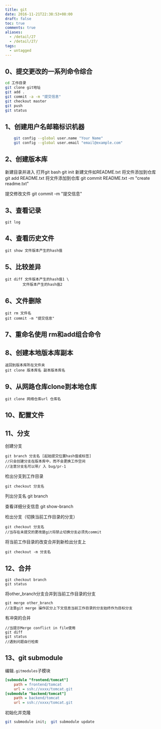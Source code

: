 ```yaml
---
title: git
date: 2016-11-21T22:38:53+08:00
draft: false
toc: true
comments: true
aliases:
  - /detail/27
  - /detail/27/
tags:
  - untagged
---
```


## 0、提交更改的一系列命令综合

```bash
cd 工作目录
git clone git地址
git add .
git commit -a -m "提交信息"
git checkout master
git push
git status
```

## 1、创建用户名邮箱标识机器

```bash
	git config --global user.name "Your Name"
	git config --global user.email "email@example.com"
```

## 2、创建版本库

新建目录并进入
打开git bash
	git init
新建文件如README.txt
将文件添加到仓库
	git add README.txt
将文件添加到仓库
	git commit README.txt -m "create readme.txt"

提交修改文件 git commit -m "提交信息"

## 3、查看记录

	git log

## 4、查看历史文件

	git show 文件版本产生的hash值

## 5、比较差异

	git diff 文件版本产生的hash值1 \
			文件版本产生的hash值2

## 6、文件删除

	git rm 文件名
	git commit -m "提交信息"

## 7、重命名使用 rm和add组合命令

## 8、创建本地版本库副本

	返回到版本库所在文件夹
	git clone 版本库名 副本版本库名

## 9、从网路仓库clone到本地仓库

	git clone 网络仓库url 仓库名

## 10、配置文件

## 11、分支

创建分支

	git branch 分支名 [起始提交位置hash值或标签]
	//只会创建分支在版本库中，而不会更换工作空间
	//注意分支名可以带/ 入 bug/pr-1

检出分支到工作目录

	git checkout 分支名

列出分支名
	git branch

查看详细分支信息
	git show-branch

检出分支（切换当前工作目录的分支）

	git checkout 分支名
	//当存在未提交的更改是git将禁止切换分支必须先commit

将当前工作目录的改变合并到新检出分支上

	git checkout -m 分支名

## 12、合并

	git checkout branch
	git status

将other_branch分支合并到当前工作目录的分支

	git merge other_branch
	//注意git merge 操作区分上下文信息当前工作目录的分支始终作为目标分支

有冲突的合并

	//当提示Merge conflict in file使用
	git diff
	git status
	//遇到问题自行检索

## 13、git submodule

编辑`.gitmodules`子模块

```ini
[submodule "frontend/tomcat"]
	path = frontend/tomcat
	url = ssh://xxxx/tomcat.git
[submodule "backend/tomcat"]
	path = backend/tomcat
	url = ssh://xxxx/tomcat.git
```

初始化并克隆

```bash
git submodule init;  git submodule update
```
